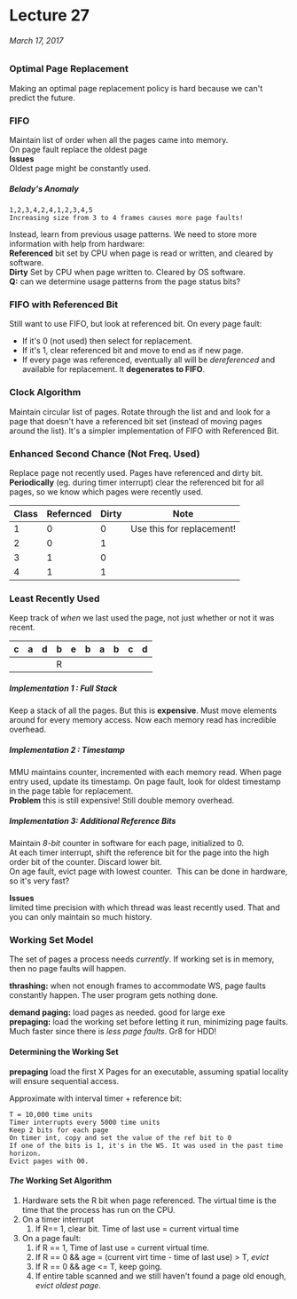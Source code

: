# Lecture 27
###### March 17, 2017

### Optimal Page Replacement
Making an optimal page replacement policy is hard because we can't predict the future. 

### FIFO
Maintain list of order when all the pages came into memory.  
On page fault replace the oldest page  
**Issues**  
Oldest page might be constantly used.  
##### Belady's Anomaly
```
1,2,3,4,2,4,1,2,3,4,5
Increasing size from 3 to 4 frames causes more page faults!
```

Instead, learn from previous usage patterns. We need to store more information with help from hardware:  
**Referenced** bit set by CPU when page is read or written, and cleared by software.  
**Dirty** Set by CPU when page written to. Cleared by OS software.  
**Q:** can we determine usage patterns from the page status bits?

### FIFO with Referenced Bit
Still want to use FIFO, but look at referenced bit. On every page fault:  

- If it's 0 (not used) then select for replacement.  
- If it's 1, clear referenced bit and move to end as if new page.  
- If every page was referenced, eventually all will be _dereferenced_ and available for replacement. It **degenerates to FIFO**. 



### Clock Algorithm
Maintain circular list of pages. Rotate through the list and and look for a page that doesn't have a referenced bit set (instead of moving pages around the list). It's a simpler implementation of FIFO with Referenced Bit. 

### Enhanced Second Chance (Not Freq. Used)
Replace page not recently used. Pages have referenced and dirty bit.  **Periodically** (eg. during timer interrupt) clear the referenced bit for all pages, so we know which pages were recently used. 

Class|Refernced|Dirty|Note
---  | ---     | --- |---
1|0|0|Use this for replacement!
2|0|1
3|1|0
4|1|1

### Least Recently Used
Keep track of *when* we last used the page, not just whether or not it was recent. 

c | a | d | b | e | b | a | b | c | d
---|---|---|---|---|---|---|---|---|---
  |   |   |   | R |  |   |   |   |   | 
  
#####   Implementation 1 : Full Stack
Keep a stack of all the pages. But this is **expensive**. Must move elements around for every memory access. Now each memory read has incredible overhead. 
##### Implementation 2 : Timestamp
MMU maintains counter, incremented with each memory read. When page entry used, update its timestamp. On page fault, look for oldest timestamp in the page table for replacement.  
**Problem** this is still expensive! Still double memory overhead. 
##### Implementation 3: Additional Reference Bits 
Maintain _8-bit_ counter in software for each page, initialized to 0.  
At each timer interrupt, shift the reference bit for the page into the high order bit of the counter. Discard lower bit.  
On age fault, evict page with lowest counter.  This can be done in hardware, so it's very fast?  

**Issues**  
limited time precision with which thread was least recently used. That and you can only maintain so much history. 

### Working Set Model
The set of pages a process needs *currently*. If working set is in memory, then no page faults will happen. 

**thrashing:** when not enough frames to accommodate WS, page faults constantly happen. The user program gets nothing done. 

**demand paging:** load pages as needed. good for large exe  
**prepaging:** load the working set before letting it run, minimizing page faults. Much faster since there is _less page faults_. Gr8 for HDD! 

#### Determining the Working Set 
**prepaging** load the first X Pages for an executable, assuming spatial locality will ensure sequential access. 

Approximate with interval timer + reference bit:

```
T = 10,000 time units
Timer interrupts every 5000 time units 
Keep 2 bits for each page 
On timer int, copy and set the value of the ref bit to 0 
If one of the bits is 1, it's in the WS. It was used in the past time horizon. 
Evict pages with 00. 
```

#### *The* Working Set Algorithm
1. Hardware sets the R bit when page referenced. The virtual time is the time that the process has run on the CPU.
2. On a timer interrupt
    1. If R== 1, clear bit. Time of last use = current virtual time
3. On a page fault: 
    1. if R == 1, Time of last use  = current virtual time.  
    2. If R == 0 && age = (current virt time - time of last use) > T, *evict*
    3. If R == 0 && age <= T, keep going. 
    4. If entire table scanned and we still haven't found a page old enough, *evict oldest page*.
    
